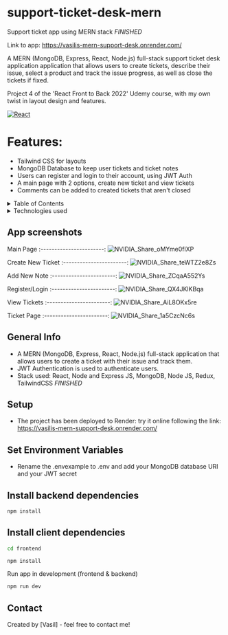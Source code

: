 # support-ticket-desk-mern
Support ticket app using MERN stack _FINISHED_

Link to app: https://vasilis-mern-support-desk.onrender.com/

A MERN (MongoDB, Express, React, Node.js) full-stack support ticket desk application application that allows users to create tickets, describe their issue, select a product and track the issue progress, as well as close the tickets if fixed. 

Project 4 of the 'React Front to Back 2022' Udemy course, with my own twist in layout design and features. 

[![React][React.js]][React-url]

# Features:

- Tailwind CSS for layouts
- MongoDB Database to keep user tickets and ticket notes
- Users can register and login to their account, using JWT Auth
- A main page with 2 options, create new ticket and view tickets
- Comments can be added to created tickets that aren't closed

<!-- TABLE OF CONTENTS -->
<details>
  <summary>Table of Contents</summary>
  <ol>
    <li><a href="#app-screenshots">App Screenshots</a></li>
    <li><a href="#general-info">General Info</a></li>
    <li><a href="#setup">Setup</a></li>
    <li><a href="#usage">Usage</a></li>
    <li><a href="#project-status">Status</a></li>
    <li><a href="#contact">Contact</a></li>
  </ol>
</details>

<!-- TABLE OF CONTENTS -->
<details>
  <summary>Technologies used</summary>
  <ol>
    <li>MongoDB</li>
    <li>Express.js</li>
    <li>React.js</li>
    <li>Node.js</li>
    <li>TailwindCSS layouts</li>
    <li>Toast popups</li>
    <li>DaisyUI library for components</li>
    <li>VSCode</li>
  </ol>
</details>

<!-- app-screenshots -->
## App screenshots
Main Page 
:-----------------------:
![NVIDIA_Share_oMYme0flXP](https://user-images.githubusercontent.com/78150846/234411294-d4f14663-b523-435a-a0c7-9a4e4b34140e.png)

Create New Ticket
:-----------------------:
![NVIDIA_Share_teWTZ2e8Zs](https://user-images.githubusercontent.com/78150846/234410994-4426e482-0285-4430-8eb7-63c64974cb9b.png)

Add New Note
:-----------------------:
![NVIDIA_Share_ZCqaA552Ys](https://user-images.githubusercontent.com/78150846/234411035-aa3f188b-d2c8-44f2-ab13-b100b4a14d84.png)

Register/Login
:-----------------------:
![NVIDIA_Share_QX4JKlKBqa](https://user-images.githubusercontent.com/78150846/234411113-ff49f797-2180-4178-a5ea-a8f3cf56e0b7.png)

View Tickets
:-----------------------:
![NVIDIA_Share_AiL8OKx5re](https://user-images.githubusercontent.com/78150846/234411212-5229e95b-586b-4572-991b-aef3d664384a.png)

Ticket Page
:-----------------------:
![NVIDIA_Share_1a5CzcNc6s](https://user-images.githubusercontent.com/78150846/234411251-a0a338ee-3a74-433a-8902-3195d30d95e8.png)

<!-- general-info -->
## General Info
- A MERN (MongoDB, Express, React, Node.js) full-stack application that allows users to create a ticket with their issue and track them.
- JWT Authentication is used to authenticate users.
- Stack used: React, Node and Express JS, MongoDB, Node JS, Redux, TailwindCSS _FINISHED_

<!-- setup/usage -->
## Setup  
  - The project has been deployed to Render: try it online following the link: https://vasilis-mern-support-desk.onrender.com/

## Set Environment Variables
- Rename the .envexample to .env and add your MongoDB database URI and your JWT secret

## Install backend dependencies

```bash 
npm install
```

## Install client dependencies
```bash 
cd frontend

npm install
```

Run app in development (frontend & backend)
```bash 
npm run dev
```

<!-- contact -->
## Contact
Created by [Vasil] - feel free to contact me!
<p align="right">

<!-- MARKDOWN LINKS & IMAGES -->
<!--  [![Next][Next.js]][Next-url] [![React][React.js]][React-url] [![Vue][Vue.js]][Vue-url] [![Bootstrap][Bootstrap.com]][Bootstrap-url] [![JQuery][JQuery.com]][JQuery-url] -->
<!-- https://www.markdownguide.org/basic-syntax/#reference-style-links -->
[contributors-shield]: https://img.shields.io/github/contributors/github_username/repo_name.svg?style=for-the-badge
[contributors-url]: https://github.com/github_username/repo_name/graphs/contributors
[forks-shield]: https://img.shields.io/github/forks/github_username/repo_name.svg?style=for-the-badge
[forks-url]: https://github.com/github_username/repo_name/network/members
[stars-shield]: https://img.shields.io/github/stars/github_username/repo_name.svg?style=for-the-badge
[stars-url]: https://github.com/github_username/repo_name/stargazers
[issues-shield]: https://img.shields.io/github/issues/github_username/repo_name.svg?style=for-the-badge
[issues-url]: https://github.com/github_username/repo_name/issues
[license-shield]: https://img.shields.io/github/license/github_username/repo_name.svg?style=for-the-badge
[license-url]: https://github.com/github_username/repo_name/blob/master/LICENSE.txt
[linkedin-shield]: https://img.shields.io/badge/-LinkedIn-black.svg?style=for-the-badge&logo=linkedin&colorB=555
[linkedin-url]: https://linkedin.com/in/linkedin_username
[product-screenshot]: images/screenshot.png
[Next.js]: https://img.shields.io/badge/next.js-000000?style=for-the-badge&logo=nextdotjs&logoColor=white
[Next-url]: https://nextjs.org/
[React.js]: https://img.shields.io/badge/React-20232A?style=for-the-badge&logo=react&logoColor=61DAFB
[React-url]: https://reactjs.org/
[Vue.js]: https://img.shields.io/badge/Vue.js-35495E?style=for-the-badge&logo=vuedotjs&logoColor=4FC08D
[Vue-url]: https://vuejs.org/
[Angular.io]: https://img.shields.io/badge/Angular-DD0031?style=for-the-badge&logo=angular&logoColor=white
[Angular-url]: https://angular.io/
[Svelte.dev]: https://img.shields.io/badge/Svelte-4A4A55?style=for-the-badge&logo=svelte&logoColor=FF3E00
[Svelte-url]: https://svelte.dev/
[Laravel.com]: https://img.shields.io/badge/Laravel-FF2D20?style=for-the-badge&logo=laravel&logoColor=white
[Laravel-url]: https://laravel.com
[Bootstrap.com]: https://img.shields.io/badge/Bootstrap-563D7C?style=for-the-badge&logo=bootstrap&logoColor=white
[Bootstrap-url]: https://getbootstrap.com
[JQuery.com]: https://img.shields.io/badge/jQuery-0769AD?style=for-the-badge&logo=jquery&logoColor=white
[JQuery-url]: https://jquery.com 
[Xcode.com]: https://img.shields.io/badge/Xcode-007ACC?style=for-the-badge&logo=Xcode&logoColor=white
[Xcode-url]: https://developer.apple.com/xcode/
[Swift.com]: https://img.shields.io/badge/swift-F54A2A?style=for-the-badge&logo=swift&logoColor=white
[Swift-url]: https://docs.swift.org/swift-book/
[VS.com]: https://img.shields.io/badge/Visual_Studio-5C2D91?style=for-the-badge&logo=visual%20studio&logoColor=white
[VS-url]: https://visualstudio.microsoft.com/
[Java.com]: https://img.shields.io/badge/java-%23ED8B00.svg?style=for-the-badge&logo=java&logoColor=white
[Java-url]: [https://visualstudio.microsoft.com/](https://www.java.com/en/)
[C#.com]: https://img.shields.io/badge/c%23-%23239120.svg?style=for-the-badge&logo=c-sharp&logoColor=white
[C#-url]: https://learn.microsoft.com/en-us/dotnet/csharp/
[MYSQL.com]: https://img.shields.io/badge/MySQL-005C84?style=for-the-badge&logo=mysql&logoColor=white
[MYSQL-url]: https://www.mysql.com/
[.NET.com]: https://img.shields.io/badge/.NET-5C2D91?style=for-the-badge&logo=.net&logoColor=white
[.NET-url]: https://dotnet.microsoft.com/en-us/
[IntelliJ.com]: https://img.shields.io/badge/IntelliJ_IDEA-000000.svg?style=for-the-badge&logo=intellij-idea&logoColor=white
[IntelliJ-url]: [https://dotnet.microsoft.com/en-us/](https://www.jetbrains.com/idea/)
[Spring.com]: https://img.shields.io/badge/Spring-6DB33F?style=for-the-badge&logo=spring&logoColor=white
[Spring-url]: https://spring.io/
